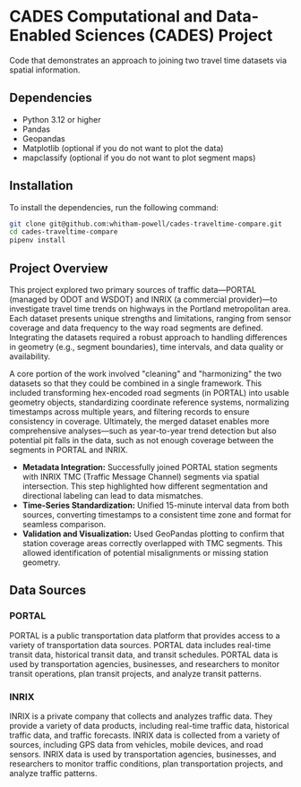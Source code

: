 # CADES Computational and Data-Enabled Sciences (CADES) Project

Code that demonstrates an approach to joining two travel time datasets via spatial information.

## Dependencies
- Python 3.12 or higher
- Pandas
- Geopandas
- Matplotlib (optional if you do not want to plot the data)
- mapclassify (optional if you do not want to plot segment maps)

## Installation
To install the dependencies, run the following command:
```bash
git clone git@github.com:whitham-powell/cades-traveltime-compare.git
cd cades-traveltime-compare
pipenv install
```

## Project Overview

This project explored two primary sources of traffic data—PORTAL (managed by ODOT and WSDOT) and INRIX (a commercial provider)—to investigate travel time trends on highways in the Portland metropolitan area. Each dataset presents unique strengths and limitations, ranging from sensor coverage and data frequency to the way road segments are defined. Integrating the datasets required a robust approach to handling differences in geometry (e.g., segment boundaries), time intervals, and data quality or availability.

A core portion of the work involved "cleaning" and "harmonizing" the two datasets so that they could be combined in a single framework. This included transforming hex-encoded road segments (in PORTAL) into usable geometry objects, standardizing coordinate reference systems, normalizing timestamps across multiple years, and filtering records to ensure consistency in coverage. Ultimately, the merged dataset enables more comprehensive analyses—such as year-to-year trend detection but also potential pit falls in the data, such as not enough coverage between the segments in PORTAL and INRIX.

- **Metadata Integration:** Successfully joined PORTAL station segments with INRIX TMC (Traffic Message Channel) segments via spatial intersection. This step highlighted how different segmentation and directional labeling can lead to data mismatches.
- **Time-Series Standardization:** Unified 15-minute interval data from both sources, converting timestamps to a consistent time zone and format for seamless comparison.
- **Validation and Visualization:** Used GeoPandas plotting to confirm that station coverage areas correctly overlapped with TMC segments. This allowed identification of potential misalignments or missing station geometry.

## Data Sources

### PORTAL
PORTAL is a public transportation data platform that provides access to a variety of transportation data sources. PORTAL data includes real-time transit data, historical transit data, and transit schedules. PORTAL data is used by transportation agencies, businesses, and researchers to monitor transit operations, plan transit projects, and analyze transit patterns.

### INRIX
INRIX is a private company that collects and analyzes traffic data. They provide a variety of data products, including real-time traffic data, historical traffic data, and traffic forecasts. INRIX data is collected from a variety of sources, including GPS data from vehicles, mobile devices, and road sensors. INRIX data is used by transportation agencies, businesses, and researchers to monitor traffic conditions, plan transportation projects, and analyze traffic patterns.
